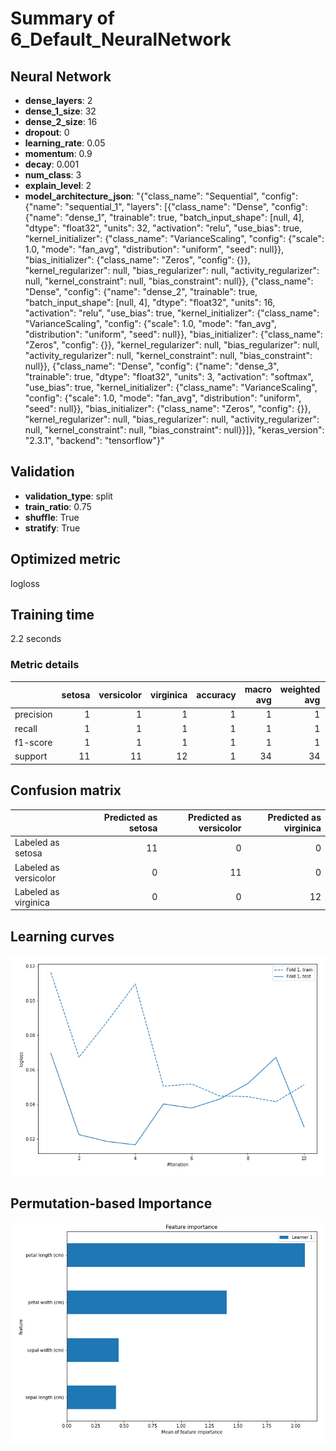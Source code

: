 # Summary of 6_Default_NeuralNetwork

## Neural Network
- **dense_layers**: 2
- **dense_1_size**: 32
- **dense_2_size**: 16
- **dropout**: 0
- **learning_rate**: 0.05
- **momentum**: 0.9
- **decay**: 0.001
- **num_class**: 3
- **explain_level**: 2
- **model_architecture_json**: "{\"class_name\": \"Sequential\", \"config\": {\"name\": \"sequential_1\", \"layers\": [{\"class_name\": \"Dense\", \"config\": {\"name\": \"dense_1\", \"trainable\": true, \"batch_input_shape\": [null, 4], \"dtype\": \"float32\", \"units\": 32, \"activation\": \"relu\", \"use_bias\": true, \"kernel_initializer\": {\"class_name\": \"VarianceScaling\", \"config\": {\"scale\": 1.0, \"mode\": \"fan_avg\", \"distribution\": \"uniform\", \"seed\": null}}, \"bias_initializer\": {\"class_name\": \"Zeros\", \"config\": {}}, \"kernel_regularizer\": null, \"bias_regularizer\": null, \"activity_regularizer\": null, \"kernel_constraint\": null, \"bias_constraint\": null}}, {\"class_name\": \"Dense\", \"config\": {\"name\": \"dense_2\", \"trainable\": true, \"batch_input_shape\": [null, 4], \"dtype\": \"float32\", \"units\": 16, \"activation\": \"relu\", \"use_bias\": true, \"kernel_initializer\": {\"class_name\": \"VarianceScaling\", \"config\": {\"scale\": 1.0, \"mode\": \"fan_avg\", \"distribution\": \"uniform\", \"seed\": null}}, \"bias_initializer\": {\"class_name\": \"Zeros\", \"config\": {}}, \"kernel_regularizer\": null, \"bias_regularizer\": null, \"activity_regularizer\": null, \"kernel_constraint\": null, \"bias_constraint\": null}}, {\"class_name\": \"Dense\", \"config\": {\"name\": \"dense_3\", \"trainable\": true, \"dtype\": \"float32\", \"units\": 3, \"activation\": \"softmax\", \"use_bias\": true, \"kernel_initializer\": {\"class_name\": \"VarianceScaling\", \"config\": {\"scale\": 1.0, \"mode\": \"fan_avg\", \"distribution\": \"uniform\", \"seed\": null}}, \"bias_initializer\": {\"class_name\": \"Zeros\", \"config\": {}}, \"kernel_regularizer\": null, \"bias_regularizer\": null, \"activity_regularizer\": null, \"kernel_constraint\": null, \"bias_constraint\": null}}]}, \"keras_version\": \"2.3.1\", \"backend\": \"tensorflow\"}"

## Validation
 - **validation_type**: split
 - **train_ratio**: 0.75
 - **shuffle**: True
 - **stratify**: True

## Optimized metric
logloss

## Training time

2.2 seconds

### Metric details
|           |   setosa |   versicolor |   virginica |   accuracy |   macro avg |   weighted avg |   logloss |
|:----------|---------:|-------------:|------------:|-----------:|------------:|---------------:|----------:|
| precision |        1 |            1 |           1 |          1 |           1 |              1 | 0.0165346 |
| recall    |        1 |            1 |           1 |          1 |           1 |              1 | 0.0165346 |
| f1-score  |        1 |            1 |           1 |          1 |           1 |              1 | 0.0165346 |
| support   |       11 |           11 |          12 |          1 |          34 |             34 | 0.0165346 |


## Confusion matrix
|                       |   Predicted as setosa |   Predicted as versicolor |   Predicted as virginica |
|:----------------------|----------------------:|--------------------------:|-------------------------:|
| Labeled as setosa     |                    11 |                         0 |                        0 |
| Labeled as versicolor |                     0 |                        11 |                        0 |
| Labeled as virginica  |                     0 |                         0 |                       12 |

## Learning curves
![Learning curves](learning_curves.png)

## Permutation-based Importance
![Permutation-based Importance](permutation_importance.png)